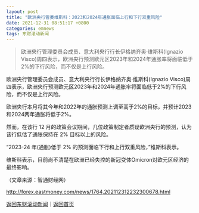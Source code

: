 ```yaml
---
layout: post
title: "欧洲央行管委维斯科：2023和2024年通胀面临上行和下行双重风险"
date: 2021-12-31 08:51:17 +0800
categories: emnews
tags: 东财滚动新闻
---
```

> 欧洲央行管理委员会成员、意大利央行行长伊格纳齐奥·维斯科(Ignazio Visco)周四表示，欧洲央行预测欧元区2023年和2024年通胀率将面临低于2%的下行风险，而不仅是上行风险。

<p>欧洲央行管理委员会成员、意大利央行行长伊格纳齐奥·维斯科(Ignazio Visco)周四表示，欧洲央行预测欧元区2023年和2024年通胀率将面临低于2%的下行风险，而不仅是上行风险。</p>
 <p>欧洲央行本月将其今年和2022年的通胀预测上调至高于2%的目标，并预计2023和2024两年通胀将低于2%。</p>
 <p>然而，在该行 12 月的政策会议期间，几位政策制定者质疑欧洲央行的预测，认为该行低估了通胀保持在 2% 目标以上的风险。</p>
 <p>“2023-24 年(通胀)低于 2% 的预测面临下行和上行双重风险，”维斯科表示。</p>
 <p>维斯科表示，目前尚不清楚在欧洲已经失控的新冠变体Omicron对欧元区经济的最终影响。</p><p class="em_media">（文章来源：智通财经网）</p>

<http://forex.eastmoney.com/news/1764,202112312232300678.html>

[返回东财滚动新闻](//finews.withounder.com/emnews/)｜[返回首页](//finews.withounder.com/)